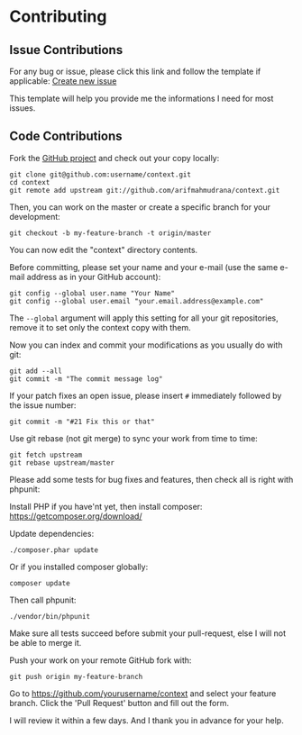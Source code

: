 # Contributing

## Issue Contributions

For any bug or issue, please click this link and follow the template if applicable:
[Create new issue](https://github.com/arifmahmudrana/context/issues/new?body=Hello%2C%0A%0AI%20encountered%20an%20issue%20with%20the%20following%20code%3A%0A%60%60%60%0Ap%20Some%20example%0A%60%60%60%0A%0AI%20expected%20to%20get%3A%0A%60%60%60%0A%3Cp%3ESome%20example%3C%2Fp%3E%0A%60%60%60%0A%0ABut%20I%20actually%20get%3A%0A%60%60%60%0A%3Cp%3ESomething%20else%3C%2Fp%3E%0A%60%60%60%0A%0AThanks!)

This template will help you provide me the informations I need for most issues.

## Code Contributions

Fork the [GitHub project](https://github.com/arifmahmudrana/context) and check out your copy locally:

```shell
git clone git@github.com:username/context.git
cd context
git remote add upstream git://github.com/arifmahmudrana/context.git
```

Then, you can work on the master or create a specific branch for your development:

```shell
git checkout -b my-feature-branch -t origin/master
```

You can now edit the "context" directory contents.

Before committing, please set your name and your e-mail (use the same e-mail address as in your GitHub account):

```shell
git config --global user.name "Your Name"
git config --global user.email "your.email.address@example.com"
```

The ```--global``` argument will apply this setting for all your git repositories, remove it to set only the context copy with them.

Now you can index and commit your modifications as you usually do with git:

```shell
git add --all
git commit -m "The commit message log"
```

If your patch fixes an open issue, please insert ```#``` immediately followed by the issue number:

```shell
git commit -m "#21 Fix this or that"
```

Use git rebase (not git merge) to sync your work from time to time:

```shell
git fetch upstream
git rebase upstream/master
```

Please add some tests for bug fixes and features, then check all is right with phpunit:

Install PHP if you have'nt yet, then install composer:
https://getcomposer.org/download/

Update dependencies:
```
./composer.phar update
```

Or if you installed composer globally:
```
composer update
```

Then call phpunit:
```
./vendor/bin/phpunit
```

Make sure all tests succeed before submit your pull-request, else I will not be able to merge it.

Push your work on your remote GitHub fork with:
```
git push origin my-feature-branch
```

Go to https://github.com/yourusername/context and select your feature branch. Click the 'Pull Request' button and fill out the form.

I will review it within a few days. And I thank you in advance for your help.

